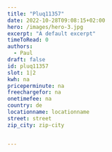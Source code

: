 ```yaml
---
title: "Pluq11357"
date: 2022-10-28T09:08:15+02:00
hero: /images/hero-3.jpg
excerpt: "A default excerpt"
timeToRead: 0
authors:
  - Paul
draft: false
id: pluq11357
slot: 1|2
kwh: na
priceperminute: na
freechargefor: na
onetimefee: na
country: de
locationname: locationname
street: street
zip_city: zip-city


---
```

